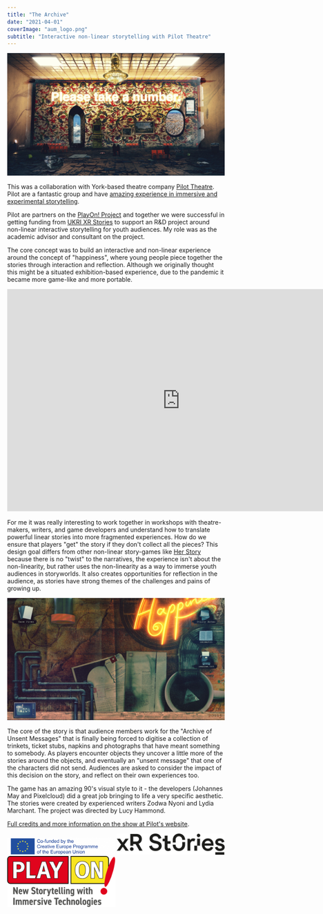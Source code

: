 ```yaml
---
title: "The Archive"
date: "2021-04-01"
coverImage: "aum_logo.png"
subtitle: "Interactive non-linear storytelling with Pilot Theatre"
---
```


<img src="images/waitingroom.jpeg" alt="A game screen showing a surreal waiting room, with strange windows and scattered with unusual objects. Silhouettes of figures are shown sitting at red plastic seats" width="800">


This was a collaboration with York-based theatre company [Pilot Theatre](https://pilot-theatre.com). Pilot are a fantastic group and have [amazing experience in immersive and experimental storytelling](https://pilot-theatre.com/immersive-productions/).

Pilot are partners on the [PlayOn! Project](/projects/play-on) and together we were successful in getting funding from [UKRI XR Stories](https://xrstories.co.uk/) to support an R&D project around non-linear interactive storytelling for youth audiences. My role was as the academic advisor and consultant on the project.

The core concept was to build an interactive and non-linear experience around the concept of "happiness", where young people piece together the stories through interaction and reflection. Although we originally thought this might be a situated exhibition-based experience, due to the pandemic it became more game-like and more portable. 

<iframe width="800" height="515" src="https://www.youtube.com/embed/xjT18LYBUjY?si=hnSwSELuWDSp_q_C" title="YouTube video player" frameborder="0" allow="accelerometer; autoplay; clipboard-write; encrypted-media; gyroscope; picture-in-picture; web-share" allowfullscreen></iframe>

For me it was really interesting to work together in workshops with theatre-makers, writers, and game developers and understand how to translate powerful linear stories into more fragmented experiences. How do we ensure that players "get" the story if they don't collect all the pieces? This design goal differs from other non-linear story-games like [Her Story](http://www.herstorygame.com/) because there is no "twist" to the narratives, the experience isn't about the non-linearity, but rather uses the non-linearity as a way to immerse youth audiences in storyworlds. It also creates opportunities for reflection in the audience, as stories have strong themes of the challenges and pains of growing up.

<img src="images/desktop.jpeg" alt="A game screen showing a computer desktop, in very 90's style, showing large icons and a mouse cursor" width="800">

The core of the story is that audience members work for the "Archive of Unsent Messages" that is finally being forced to digitise a collection of  trinkets, ticket stubs, napkins and photographs that have meant something to somebody. As players encounter objects they uncover a little more of the stories around the objects, and eventually an "unsent message" that one of the characters did not send. Audiences are asked to consider the impact of this decision on the story, and reflect on their own experiences too.

The game has an amazing 90's visual style to it - the developers (Johannes May and Pixelcloud) did a great job bringing to life a very specific aesthetic. The stories were created by experienced writers Zodwa Nyoni and Lydia Marchant. The project was directed by Lucy Hammond.

[Full credits and more information on the show at Pilot's website](https://pilot-theatre.com/immersive/the-archive/).

<img src="images/EUfundingLogo-320x50.png" alt="Co-funded by the Creative Europe Programme of the European Union" width="250">
<img src="images/XR_Stories_Logo.jpg" alt="Co-funded by XR Stories" width="250">
<img src="images/play_on.jpg" alt="Part of the PlayOn! Project" width="250">
